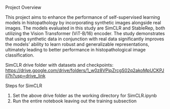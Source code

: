 Project Overview

This project aims to enhance the performance of self-supervised learning models in histopathology by incorporating synthetic images alongside real images. The models evaluated in this study are SimCLR and StableRep, both utilizing the Vision Transformer (ViT-B/16) encoder. The study demonstrates that using synthetic data in conjunction with real data significantly improves the models' ability to learn robust and generalizable representations, ultimately leading to better performance in histopathological image classification.
 
SimCLR drive folder with datasets and checkpoints: https://drive.google.com/drive/folders/1_w0z8VPipZrcgS02q2akoMpUCKPJil7h?usp=drive_link 

Steps for SimCLR

1. Set the above drive folder as the working directory for SimCLR.ipynb
2. Run the entire notebook leaving out the training subsection 
